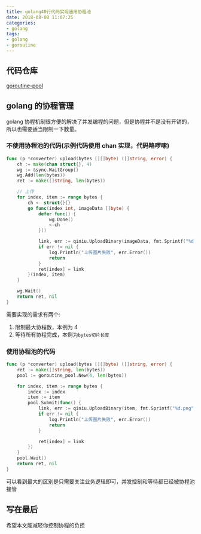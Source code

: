 ```yaml
---
title: golang40行代码实现通用协程池
date: 2018-08-08 11:07:25
categories:
- golang
tags:
- golang
- goroutine
---
```


## 代码仓库

[goroutine-pool](https://github.com/xialeistudio/goroutine-pool)

## golang 的协程管理

golang 协程机制很方便的解决了并发编程的问题，但是协程并不是没有开销的，所以也需要适当限制一下数量。

### 不使用协程池的代码(示例代码使用 chan 实现，代码略啰嗦)

```go
func (p *converter) upload(bytes [][]byte) ([]string, error) {
	ch := make(chan struct{}, 4)
	wg := &sync.WaitGroup{}
	wg.Add(len(bytes))
	ret := make([]string, len(bytes))

	// 上传
	for index, item := range bytes {
		ch <- struct{}{}
		go func(index int, imageData []byte) {
			defer func() {
				wg.Done()
				<-ch
			}()

			link, err := qiniu.UploadBinary(imageData, fmt.Sprintf("%d.png", time.Now().UnixNano()))
			if err != nil {
				log.Println("上传图片失败", err.Error())
				return
			}
			ret[index] = link
		}(index, item)
	}

	wg.Wait()
	return ret, nil
}
```

需要实现的需求有两个:

1.  限制最大协程数，本例为 4
2.  等待所有协程完成，本例为`bytes切片长度`

### 使用协程池的代码

```go
func (p *converter) upload(bytes [][]byte) ([]string, error) {
	ret := make([]string, len(bytes))
	pool := goroutine_pool.New(4, len(bytes))

	for index, item := range bytes {
		index := index
		item := item
		pool.Submit(func() {
			link, err := qiniu.UploadBinary(item, fmt.Sprintf("%d.png", time.Now().UnixNano()))
			if err != nil {
				log.Println("上传图片失败", err.Error())
				return
			}

			ret[index] = link
		})
	}
	pool.Wait()
	return ret, nil
}
```

可以看到最大的区别是只需要关注业务逻辑即可，并发控制和等待都已经被协程池接管

## 写在最后

希望本文能减轻你控制协程的负担
